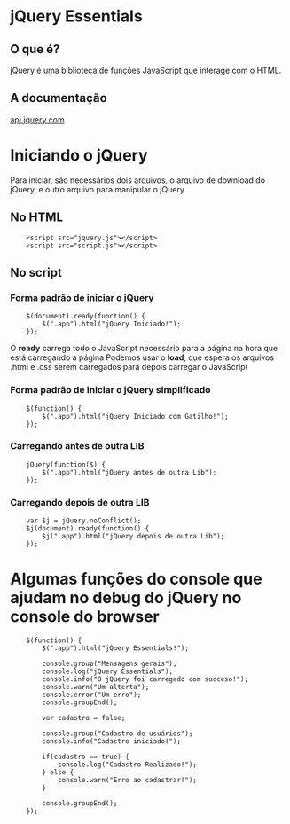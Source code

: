 # jQuery Essentials

## O que é?
jQuery é uma biblioteca de funções JavaScript que interage com o HTML.

## A documentação
[api.jquery.com](https://api.jquery.com/)

# Iniciando o jQuery

Para iniciar, são necessários dois arquivos, o arquivo de download do jQuery, e outro arquivo para manipular o jQuery

## No HTML

```
    <script src="jquery.js"></script>
    <script src="script.js"></script>

```

## No script

### Forma padrão de iniciar o jQuery

```
    $(document).ready(function() {
        $(".app").html("jQuery Iniciado!");
    });

```

O **ready** carrega todo o JavaScript necessário para a página na hora que está carregando a página
Podemos usar o **load**, que espera os arquivos .html e .css serem carregados para depois carregar o JavaScript

### Forma padrão de iniciar o jQuery simplificado

```
    $(function() {
        $(".app").html("jQuery Iniciado com Gatilho!");
    });

```

### Carregando antes de outra LIB

```
    jQuery(function($) {
        $(".app").html("jQuery antes de outra Lib");
    });

```

### Carregando depois de outra LIB

```
    var $j = jQuery.noConflict();
    $j(document).ready(function() {
        $j(".app").html("jQuery depois de outra Lib");
    });

```

# Algumas funções do console que ajudam no debug do jQuery no console do browser

```
    $(function() {
        $(".app").html("jQuery Essentials!");

        console.group("Mensagens gerais");
        console.log("jQuery Essentials");
        console.info("O jQuery foi carregado com succeso!");
        console.warn("Um alterta");
        console.error("Um erro");
        console.groupEnd();

        var cadastro = false;

        console.group("Cadastro de usuários");
        console.info("Cadastro iniciado!");

        if(cadastro == true) {
            console.log("Cadastro Realizado!");
        } else {
            console.warn("Erro ao cadastrar!");
        }

        console.groupEnd();
    });

```
